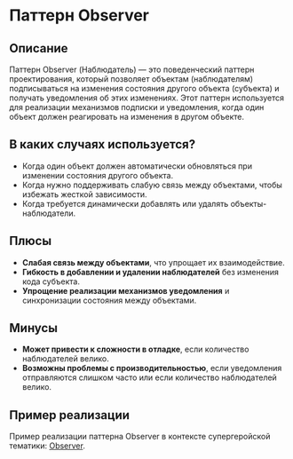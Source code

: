 # Паттерн Observer

## Описание

Паттерн Observer (Наблюдатель) — это поведенческий паттерн проектирования, который позволяет объектам (наблюдателям) подписываться на изменения состояния другого объекта (субъекта) и получать уведомления об этих изменениях. Этот паттерн используется для реализации механизмов подписки и уведомления, когда один объект должен реагировать на изменения в другом объекте.

## В каких случаях используется?

- Когда один объект должен автоматически обновляться при изменении состояния другого объекта.
- Когда нужно поддерживать слабую связь между объектами, чтобы избежать жесткой зависимости.
- Когда требуется динамически добавлять или удалять объекты-наблюдатели.

## Плюсы

- **Слабая связь между объектами**, что упрощает их взаимодействие.
- **Гибкость в добавлении и удалении наблюдателей** без изменения кода субъекта.
- **Упрощение реализации механизмов уведомления** и синхронизации состояния между объектами.

## Минусы

- **Может привести к сложности в отладке**, если количество наблюдателей велико.
- **Возможны проблемы с производительностью**, если уведомления отправляются слишком часто или если количество наблюдателей велико.

## Пример реализации

Пример реализации паттерна Observer в контексте супергеройской тематики: [Observer](observer.ts).

